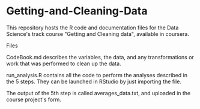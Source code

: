 # Getting-and-Cleaning-Data
This repository hosts the R code and documentation files for the Data Science's track course "Getting and Cleaning data", available in coursera.


Files

CodeBook.md describes the variables, the data, and any transformations or work that was performed to clean up the data.

run_analysis.R contains all the code to perform the analyses described in the 5 steps. They can be launched in RStudio by just importing the file.

The output of the 5th step is called averages_data.txt, and uploaded in the course project's form.
